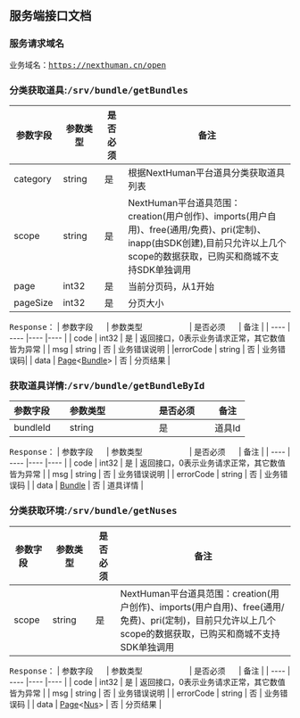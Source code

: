 ## 服务端接口文档

### 服务请求域名

<kbd>业务域名：https://nexthuman.cn/open</kbd>

### 分类获取道具:<kbd>/srv/bundle/getBundles</kbd>
| 参数字段<img width=20/>  | 参数类型<img width=80/>    | 是否必须<img width=20/>    | 备注 |
|  ----   | ----  |----  |----  |
| category |string | 是| 根据NextHuman平台道具分类获取道具列表|
| scope |string | 是| NextHuman平台道具范围：creation(用户创作)、imports(用户自用)、free(通用/免费)、pri(定制)、inapp(由SDK创建),目前只允许以上几个scope的数据获取，已购买和商城不支持SDK单独调用|
| page |int32 | 是| 当前分页码，从1开始 |
| pageSize |int32 | 是| 分页大小 |

<kbd>Response：</kbd>
| 参数字段<img width=20/>  | 参数类型<img width=80/>    | 是否必须<img width=20/>    | 备注 |
|  ----   | ----  |----  |----  |
| code | int32     | 是    | 返回接口，0表示业务请求正常，其它数值皆为异常 |
| msg  | string     | 否    | 业务错误说明 |
|errorCode | string | 否 | 业务错误码|
| data | [Page](page.md)<[Bundle](bundle.md)> | 否    | 分页结果 |


### 获取道具详情:<kbd>/srv/bundle/getBundleById</kbd>
| 参数字段<img width=20/>  | 参数类型<img width=80/>    | 是否必须<img width=20/>    | 备注 |
|  ----   | ----  |----  |----  |
| bundleId | string | 是 | 道具Id|

<kbd>Response：</kbd>
| 参数字段<img width=20/>  | 参数类型<img width=80/>    | 是否必须<img width=20/>    | 备注 |
|  ----   | ----  |----  |----  |
| code | int32     | 是    | 返回接口，0表示业务请求正常，其它数值皆为异常 |
| msg  | string     | 否    | 业务错误说明 |
| errorCode | string | 否 | 业务错误码 |
| data | [Bundle](bundle.md) | 否    | 道具详情 |

### 分类获取环境:<kbd>/srv/bundle/getNuses</kbd>
| 参数字段<img width=20/>  | 参数类型<img width=80/>    | 是否必须<img width=20/>    | 备注 |
|  ----   | ----  |----  |----  |
| scope | string | 是| NextHuman平台道具范围：creation(用户创作)、imports(用户自用)、free(通用/免费)、pri(定制)，目前只允许以上几个scope的数据获取，已购买和商城不支持SDK单独调用|

<kbd>Response：</kbd>
| 参数字段<img width=20/>  | 参数类型<img width=80/>    | 是否必须<img width=20/>    | 备注 |
|  ----   | ----  |----  |----  |
| code | int32     | 是    | 返回接口，0表示业务请求正常，其它数值皆为异常 |
| msg  | string     | 否    | 业务错误说明 |
| errorCode | string | 否 | 业务错误码 |
| data | [Page](page.md)<[Nus](nus.md)> | 否    | 分页结果 |
